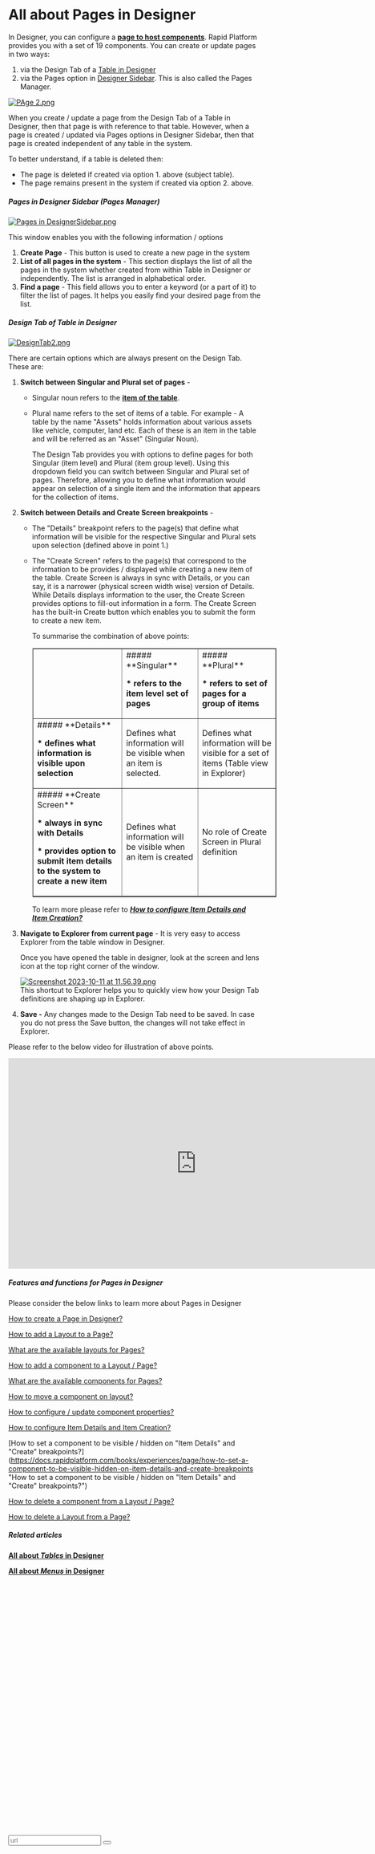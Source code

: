 # All about Pages in Designer

In Designer, you can configure a **[page to host components](https://docs.rapidplatform.com/books/glossary/page/page-and-component "Page and component")**. Rapid Platform provides you with a set of 19 components. You can create or update pages in two ways:

1. via the Design Tab of a [Table in Designer](https://docs.rapidplatform.com/books/experiences/page/all-about-tables-in-designer "All about Tables in Designer")
2. via the Pages option in [Designer Sidebar](https://docs.rapidplatform.com/books/glossary/page/sidebar "Sidebar"). This is also called the Pages Manager.

[![PAge 2.png](https://docs.rapidplatform.com/uploads/images/gallery/2023-10/scaled-1680-/9CdZH40JmG47jjIs-page-2.png)](https://docs.rapidplatform.com/uploads/images/gallery/2023-10/9CdZH40JmG47jjIs-page-2.png)

When you create / update a page from the Design Tab of a Table in Designer, then that page is with reference to that table. However, when a page is created / updated via Pages options in Designer Sidebar, then that page is created independent of any table in the system.

To better understand, if a table is deleted then:

- The page is deleted if created via option 1. above (subject table).
- The page remains present in the system if created via option 2. above.

##### **Pages in Designer Sidebar (Pages Manager)**

[![Pages in DesignerSidebar.png](https://docs.rapidplatform.com/uploads/images/gallery/2023-10/scaled-1680-/ZKvxan2xdEx6d3PB-pages-in-designersidebar.png)](https://docs.rapidplatform.com/uploads/images/gallery/2023-10/ZKvxan2xdEx6d3PB-pages-in-designersidebar.png)

This window enables you with the following information / options

1. **Create Page** - This button is used to create a new page in the system
2. **List of all pages in the system** - This section displays the list of all the pages in the system whether created from within Table in Designer or independently. The list is arranged in alphabetical order.
3. **Find a page** - This field allows you to enter a keyword (or a part of it) to filter the list of pages. It helps you easily find your desired page from the list.

##### **Design Tab of Table in Designer**

[![DesignTab2.png](https://docs.rapidplatform.com/uploads/images/gallery/2023-10/scaled-1680-/gXuLLGt0QINexbWX-designtab2.png)](https://docs.rapidplatform.com/uploads/images/gallery/2023-10/gXuLLGt0QINexbWX-designtab2.png)

There are certain options which are always present on the Design Tab. These are:

1. **Switch between Singular and Plural set of pages** - 
    - Singular noun refers to the **[item of the table](https://docs.rapidplatform.com/books/glossary/page/table-items-and-columns "Table items and columns")**.
    - Plural name refers to the set of items of a table. For example - A table by the name "Assets" holds information about various assets like vehicle, computer, land etc. Each of these is an item in the table and will be referred as an "Asset" (Singular Noun).  
          
        The Design Tab provides you with options to define pages for both Singular (item level) and Plural (item group level). Using this dropdown field you can switch between Singular and Plural set of pages. Therefore, allowing you to define what information would appear on selection of a single item and the information that appears for the collection of items.
2. **Switch between Details and Create Screen breakpoints** - 
    - The "Details" breakpoint refers to the page(s) that define what information will be visible for the respective Singular and Plural sets upon selection (defined above in point 1.)
    - The "Create Screen" refers to the page(s) that correspond to the information to be provides / displayed while creating a new item of the table. Create Screen is always in sync with Details, or you can say, it is a narrower (physical screen width wise) version of Details. While Details displays information to the user, the Create Screen provides options to fill-out information in a form. The Create Screen has the built-in Create button which enables you to submit the form to create a new item.  
          
        To summarise the combination of above points:
        
        <table border="1" style="border-collapse: collapse; width: 106.839%;"><tbody><tr><td style="width: 36.6539%;">  
        </td><td style="width: 31.2783%;">##### **Singular** 
        
        **\* refers to the item level set of pages**
        
        </td><td style="width: 32.123%;">##### **Plural**
        
        **\* refers to set of pages for a group of items**
        
        </td></tr><tr><td style="width: 36.6539%;">##### **Details**
        
        **\* defines what information is visible upon selection**
        
        </td><td style="width: 31.2783%;">Defines what information will be visible when an item is selected.
        
        </td><td style="width: 32.123%;">Defines what information will be visible for a set of items (Table view in Explorer)</td></tr><tr><td style="width: 36.6539%;">##### **Create Screen** 
        
        **\* always in sync with Details**
        
        **\* provides option to submit item details to the system to create a new item**
        
        </td><td style="width: 31.2783%;">Defines what information will be visible when an item is created
        
        </td><td style="width: 32.123%;">No role of Create Screen in Plural definition</td></tr></tbody></table>
        
          
        To learn more please refer to [***How to configure Item Details and Item Creation?***](https://docs.rapidplatform.com/books/experiences/page/how-to-configure-item-details-and-item-creation "How to configure Item Details and Item Creation?")
3. **Navigate to Explorer from current page** - It is very easy to access Explorer from the table window in Designer.
    
    Once you have opened the table in designer, look at the screen and lens icon at the top right corner of the window.  
      
    [![Screenshot 2023-10-11 at 11.56.39.png](https://docs.rapidplatform.com/uploads/images/gallery/2023-10/scaled-1680-/CqwHHbRQmAo2jaZC-screenshot-2023-10-11-at-11-56-39.png)](https://docs.rapidplatform.com/uploads/images/gallery/2023-10/CqwHHbRQmAo2jaZC-screenshot-2023-10-11-at-11-56-39.png)  
    This shortcut to Explorer helps you to quickly view how your Design Tab definitions are shaping up in Explorer.
4. **Save -** Any changes made to the Design Tab need to be saved. In case you do not press the Save button, the changes will not take effect in Explorer.

Please refer to the below video for illustration of above points.

<iframe allowfullscreen="allowfullscreen" frameborder="0" height="420" src="https://www.youtube.com/embed/NyhF0gWS7lk?si=VgEXLlrMQ0yhxdY2" title="YouTube video player" width="750"></iframe>

##### **Features and functions for Pages in Designer**

Please consider the below links to learn more about Pages in Designer

[How to create a Page in Designer?](https://docs.rapidplatform.com/books/experiences/page/how-to-create-a-page "How to create a Page in Designer?")

[How to add a Layout to a Page?](https://docs.rapidplatform.com/books/experiences/page/how-to-add-a-layout-to-a-page "How to add a Layout to a Page?")

[What are the available layouts for Pages?](https://docs.rapidplatform.com/books/experiences/page/what-are-the-available-layouts-for-pages "What are the available layouts for Pages?")

[How to add a component to a Layout / Page?](https://docs.rapidplatform.com/books/experiences/page/how-to-add-a-component-to-a-page "How to add a component to a Page?")

[What are the available components for Pages?](https://docs.rapidplatform.com/books/experiences/page/what-are-the-available-components-for-pages "What are the available components for Pages?")

[How to move a component on layout?](https://docs.rapidplatform.com/books/experiences/page/how-to-move-a-component-on-layout "How to move a component on layout?")

[How to configure / update component properties?](https://docs.rapidplatform.com/books/experiences/page/how-to-configure-update-component-properties "How to configure / update component properties?")

[How to configure Item Details and Item Creation?](https://docs.rapidplatform.com/books/experiences/page/how-to-configure-item-details-and-item-creation "How to configure Item Details and Item Creation?")

[How to set a component to be visible / hidden on "Item Details" and "Create" breakpoints?](https://docs.rapidplatform.com/books/experiences/page/how-to-set-a-component-to-be-visible-hidden-on-item-details-and-create-breakpoints "How to set a component to be visible / hidden on "Item Details" and "Create" breakpoints?")

[How to delete a component from a Layout / Page?](https://docs.rapidplatform.com/books/experiences/page/how-to-delete-a-component-from-a-layout-page "How to delete a component from a Layout / Page?")

[How to delete a Layout from a Page?](https://docs.rapidplatform.com/books/experiences/page/how-to-delete-a-layout-from-a-page "How to delete a Layout from a Page?")

##### **Related articles** 

**[All about *Tables* in Designer](https://docs.rapidplatform.com/books/experiences/page/all-about-tables-in-designer "All about Tables in Designer")**

[**All about *Menus* in Designer**](https://docs.rapidplatform.com/books/experiences/page/all-about-menus-in-designer "All about Menus in Designer")

<div class="pointer-container" id="bkmrk-%C2%A0-2"><div class="pointer anim is-page-editable"><svg class="svg-icon" data-icon="link" role="presentation" viewbox="0 0 24 24" xmlns="http://www.w3.org/2000/svg"></svg><div class="input-group inline block"><input id="bkmrk--2" placeholder="url" readonly="readonly" type="text"></input> <button class="button outline icon" data-clipboard-target="#pointer-url" title="Copy Link" type="button"><svg class="svg-icon" data-icon="copy" role="presentation" viewbox="0 0 24 24" xmlns="http://www.w3.org/2000/svg"></svg></button></div><svg class="svg-icon" data-icon="edit" role="presentation" viewbox="0 0 24 24" xmlns="http://www.w3.org/2000/svg"></svg></div></div>[***Go back to Designer Learning Resource***](https://docs.rapidplatform.com/books/experiences/page/how-to-access-designer-dezigna-application "How to access Designer (Dezigna application)?")